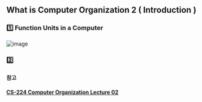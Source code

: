 ## What is Computer Organization 2 ( Introduction )

### :one: Function Units in a Computer

![image](https://user-images.githubusercontent.com/52204522/120893520-b74da580-c64e-11eb-8db0-51be2dbfec88.png)

### :two:

#### 참고

#### [CS-224 Computer Organization Lecture 02](https://www.youtube.com/watch?v=WsYrUytuG5Y&list=PLhwVAYxlh5dvB1MkZrcRZy6x_a2yORNAu&index=2)


